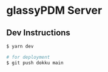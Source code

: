# glassyPDM Server
## Dev Instructions
```bash
$ yarn dev

# for deployment
$ git push dokku main
```